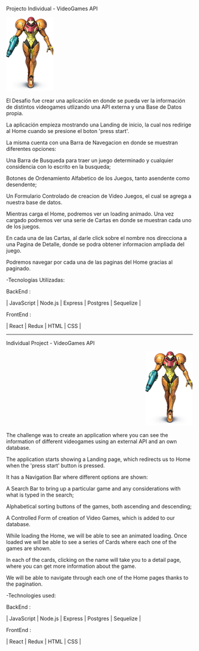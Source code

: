 Projecto Individual - VideoGames API
<p align="left">
  <img height="200" src="./samus.jpg" />
</p>

El Desafio fue crear una aplicación en donde se pueda ver la información de distintos videogames utlizando una API externa y una Base de Datos propia.

La aplicación empieza mostrando una Landing de inicio, la cual nos redirige al Home cuando se presione el boton  'press start'.

La misma cuenta con una Barra de Navegacion en donde se muestran diferentes opciones:

Una Barra de Busqueda para traer un juego determinado y cualquier considencia con lo escrito en la busqueda;

Botones de Ordenamiento Alfabetico de los Juegos, tanto asendente como desendente;

Un Formulario Controlado de creacion de Video Juegos, el cual se agrega a nuestra base de datos.

Mientras carga el Home, podremos ver un loading animado. Una vez cargado podremos ver una serie de Cartas en donde se muestran cada uno de los juegos.

En cada una de las Cartas, al darle click sobre el nombre nos direcciona a una Pagina de Detalle, donde se podra obtener informacion ampliada del juego.

Podremos navegar por cada una de las paginas del Home gracias al paginado.

-Tecnologías Utilizadas:

 BackEnd :

| JavaScript |   Node.js  | Express |  Postgres  | Sequelize |


FrontEnd :

| React | Redux | HTML | CSS |

--------------------------------------------------------------------------------------------
Individual Project - VideoGames API
<p align="right">
  <img height="200" src="./samus.jpg" />
</p>
The challenge was to create an application where you can see the information of different videogames using an external API and an own database.

The application starts showing a Landing page, which redirects us to Home when the 'press start' button is pressed.

It has a Navigation Bar where different options are shown:

A Search Bar to bring up a particular game and any considerations with what is typed in the search;

Alphabetical sorting buttons of the games, both ascending and descending;

A Controlled Form of creation of Video Games, which is added to our database.

While loading the Home, we will be able to see an animated loading. Once loaded we will be able to see a series of Cards where each one of the games are shown.

In each of the cards, clicking on the name will take you to a detail page, where you can get more information about the game.

We will be able to navigate through each one of the Home pages thanks to the pagination.

-Technologies used:

 BackEnd :

| JavaScript |   Node.js  | Express |  Postgres  | Sequelize |


FrontEnd :

| React | Redux | HTML | CSS |